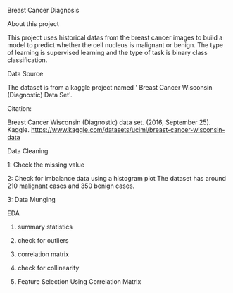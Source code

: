 Breast Cancer Diagnosis

About this project

This project uses historical datas from the breast cancer images to build a model to predict whether the cell nucleus is malignant or benign. The type of learning is supervised learning and the type of task is binary class classification.

Data Source

The dataset is from a kaggle project named ' Breast Cancer Wisconsin (Diagnostic) Data Set'.

Citation:

Breast Cancer Wisconsin (Diagnostic) data set. (2016, September 25). Kaggle. https://www.kaggle.com/datasets/uciml/breast-cancer-wisconsin-data

Data Cleaning

1: Check the missing value

2: Check for imbalance data using a histogram plot The dataset has around 210 malignant cases and 350 benign cases.

3: Data Munging

EDA
1. summary statistics

2. check for outliers

3. correlation matrix
   
5. check for collinearity
   
7. Feature Selection Using Correlation Matrix



